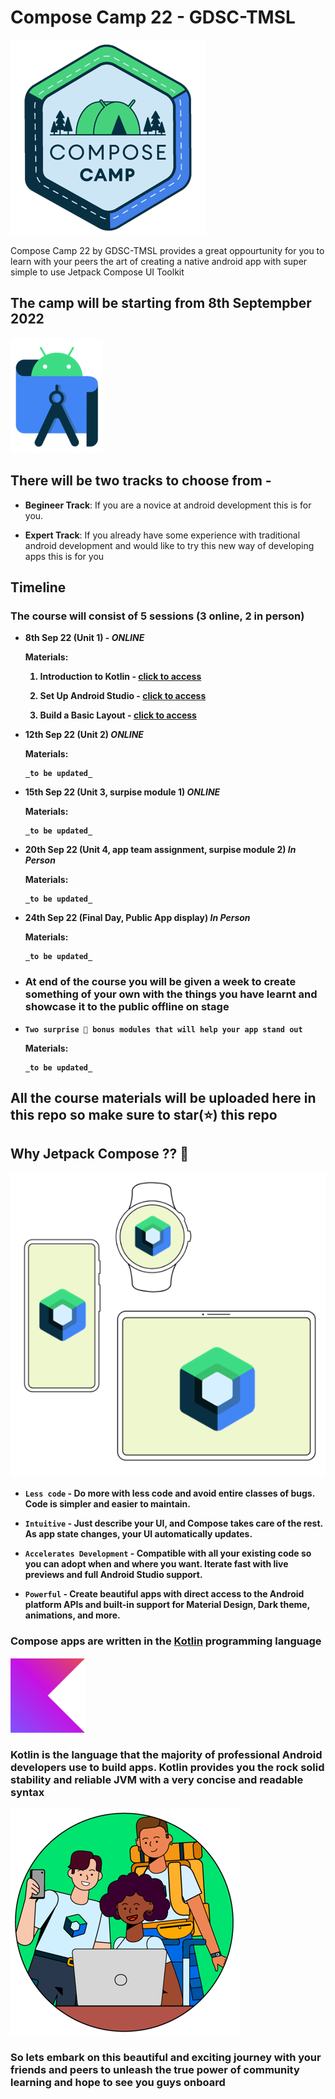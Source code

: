 # Compose Camp 22 - GDSC-TMSL

![Compose Camp Logo](./readme_utils/ComposeCampLogo.png)

Compose Camp 22 by GDSC-TMSL provides a great oppourtunity for you to learn with your peers the art of creating a native android app with super simple to use Jetpack Compose UI Toolkit

## The camp will be starting from **8th Septempber 2022**

![Android Studio Logo](./readme_utils/AndroidStudio.png)

## There will be two tracks to choose from -

- **Begineer Track**: If you are a novice at android development this is for you.

- **Expert Track**: If you already have some experience with traditional android development and would like to try this new way of developing apps this is for you

## Timeline

### The course will consist of **5 sessions (3 online, 2 in person)**

- <b>8th Sep 22 (Unit 1) - _ONLINE_</b>

  <b>__Materials__:<b>

  1. Introduction to Kotlin - [click to access](https://developer.android.com/courses/pathways/android-basics-compose-unit-1-pathway-1)
      
  2. Set Up Android Studio - [click to access](https://developer.android.com/courses/pathways/android-basics-compose-unit-1-pathway-2)
      
  3. Build a Basic Layout - [click to access](https://developer.android.com/courses/pathways/android-basics-compose-unit-1-pathway-3)

- <b>12th Sep 22 (Unit 2) _ONLINE_</b>

  <b>__Materials__:<b>

      _to be updated_

- <b>15th Sep 22 (Unit 3, surpise module 1) _ONLINE_</b>

  <b>__Materials__:<b>

      _to be updated_

- <b>20th Sep 22 (Unit 4, app team assignment, surpise module 2) _In Person_<b>

  <b>__Materials__:<b>

      _to be updated_

- <b>24th Sep 22 (Final Day, Public App display) _In Person_</b>

  <b>__Materials__:<b>

      _to be updated_

- ### At end of the course you will be given a week to create something of your own with the things you have learnt and showcase it to the public offline on stage

- `Two surprise 🤩 bonus modules that will help your app stand out`

  <b>__Materials__:<b>

      _to be updated_

## All the course materials will be uploaded here in this repo so make sure to star(⭐) this repo

## Why Jetpack Compose ?? 🤔

![Jetpack Compose Logo](./readme_utils/ComposeLogo.png)

- `Less code` - Do more with less code and avoid entire classes of bugs. Code is simpler and easier to maintain.

- `Intuitive` - Just describe your UI, and Compose takes care of the rest. As app state changes, your UI automatically updates.

- `Accelerates Development` - Compatible with all your existing code so you can adopt when and where you want. Iterate fast with live previews and full Android Studio support.

- `Powerful` - Create beautiful apps with direct access to the Android platform APIs and built-in support for Material Design, Dark theme, animations, and more.

### Compose apps are written in the [Kotlin](https://developer.android.com/kotlin) programming language

![Kotlin Logo](./readme_utils/Kotlin.png)

### Kotlin is the language that the majority of professional Android developers use to build apps. Kotlin provides you the rock solid stability and reliable JVM with a very concise and readable syntax

![Community Learning](./readme_utils/CommunityLearning.png)

### So lets embark on this beautiful and exciting journey with your friends and peers to unleash the true power of community learning and hope to see you guys onboard
